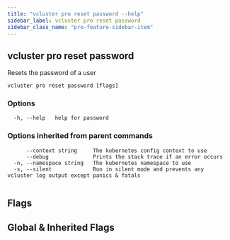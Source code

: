 ```yaml
---
title: "vcluster pro reset password --help"
sidebar_label: vcluster pro reset password
sidebar_class_name: "pro-feature-sidebar-item"
---
```


## vcluster pro reset password

Resets the password of a user

```
vcluster pro reset password [flags]
```

### Options

```
  -h, --help   help for password
```

### Options inherited from parent commands

```
      --context string     The kubernetes config context to use
      --debug              Prints the stack trace if an error occurs
  -n, --namespace string   The kubernetes namespace to use
  -s, --silent             Run in silent mode and prevents any vcluster log output except panics & fatals
```

```

```


## Flags
## Global & Inherited Flags